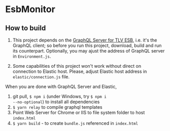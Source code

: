 # EsbMonitor

## How to build

1. This project depends on the <a href="https://github.com/Tel-Aviv/EsbGQLServer">GraphQL Server for TLV ESB</a>, i.e. it's the GraphQL client; so before you run this project, download, build and run its counterpart. Optionally, you may ajust the address of GraphQL server in <code>Environment.js</code>.

2. Some capabilities of this project won't work without direct on connection to Elastic host. Please, adjust Elastic host address in <code>elastic/connection.js</code> file.

When you are done with GraphQL Server and Elastic,
1. git pull, <code>$ npm i</code> (under Windows, try <code>$ npm i --no-optional</code>) to install all dependencies
2. <code>$ yarn relay</code> to compile graphql templates
3. Point Web Server for Chrome or IIS to file system folder to host <code>index.html</code>
4. <code>$ yarn build</code> - to create <code>bundle.js</code> referenced in <code>index.html</code>
